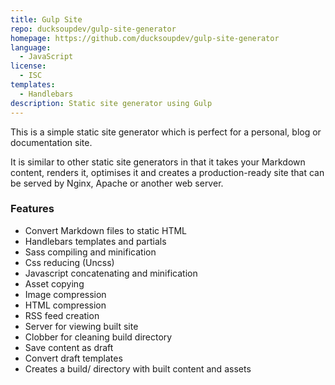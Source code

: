 ```yaml
---
title: Gulp Site
repo: ducksoupdev/gulp-site-generator
homepage: https://github.com/ducksoupdev/gulp-site-generator
language:
  - JavaScript
license:
  - ISC
templates:
  - Handlebars
description: Static site generator using Gulp
---
```


This is a simple static site generator which is perfect for a personal, blog or documentation site.

It is similar to other static site generators in that it takes your Markdown content, renders it, optimises it and creates a production-ready site that can be served by Nginx, Apache or another web server.

### Features

* Convert Markdown files to static HTML
* Handlebars templates and partials
* Sass compiling and minification
* Css reducing (Uncss)
* Javascript concatenating and minification
* Asset copying
* Image compression
* HTML compression
* RSS feed creation
* Server for viewing built site
* Clobber for cleaning build directory
* Save content as draft
* Convert draft templates
* Creates a build/ directory with built content and assets
